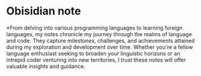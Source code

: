 # Obisidian note

*From delving into various programming languages to learning foreign languages, my notes chronicle my journey through the realms of language and code. They capture milestones, challenges, and achievements attained during my exploration and development over time. Whether you're a fellow language enthusiast seeking to broaden your linguistic horizons or an intrepid coder venturing into new territories, I trust these notes will offer valuable insights and guidance.
